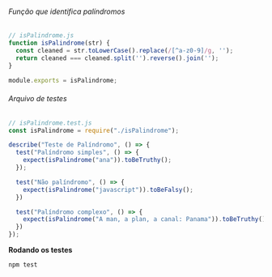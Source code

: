 ###### Função que identifica palíndromos
```js
// isPalindrome.js
function isPalindrome(str) {
  const cleaned = str.toLowerCase().replace(/[^a-z0-9]/g, '');
  return cleaned === cleaned.split('').reverse().join('');
}

module.exports = isPalindrome;
```

###### Arquivo de testes
```js
// isPalindrome.test.js
const isPalindrome = require("./isPalindrome");

describe("Teste de Palíndromo", () => {
  test("Palíndromo simples", () => {
    expect(isPalindrome("ana")).toBeTruthy();
  });

  test("Não palíndromo", () => {
    expect(isPalindrome("javascript")).toBeFalsy();
  })

  test("Palíndromo complexo", () => {
    expect(isPalindrome("A man, a plan, a canal: Panama")).toBeTruthy();
  })
});
```

**Rodando os testes**
```batch
npm test
```